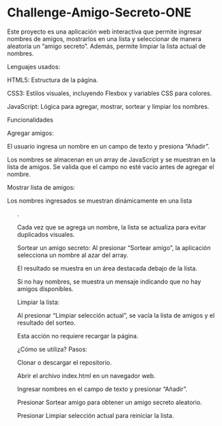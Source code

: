 # Challenge-Amigo-Secreto-ONE

Este proyecto es una aplicación web interactiva que permite ingresar nombres de amigos, mostrarlos en una lista y seleccionar de manera aleatoria un “amigo secreto”. Además, permite limpiar la lista actual de nombres.

Lenguajes usados:

HTML5: Estructura de la página.

CSS3: Estilos visuales, incluyendo Flexbox y variables CSS para colores.

JavaScript: Lógica para agregar, mostrar, sortear y limpiar los nombres.

Funcionalidades

Agregar amigos:

El usuario ingresa un nombre en un campo de texto y presiona “Añadir”. 

Los nombres se almacenan en un array de JavaScript y se muestran en la lista de amigos. Se valida que el campo no esté vacío antes de agregar el nombre.

Mostrar lista de amigos:

Los nombres ingresados se muestran dinámicamente en una lista <ul>. 

Cada vez que se agrega un nombre, la lista se actualiza para evitar duplicados visuales.

Sortear un amigo secreto: 
Al presionar “Sortear amigo”, la aplicación selecciona un nombre al azar del array.

El resultado se muestra en un área destacada debajo de la lista. 

Si no hay nombres, se muestra un mensaje indicando que no hay amigos disponibles.

Limpiar la lista: 

Al presionar “Limpiar selección actual”, se vacía la lista de amigos y el resultado del sorteo. 

Esta acción no requiere recargar la página.

¿Cómo se utiliza? Pasos:

Clonar o descargar el repositorio.

Abrir el archivo index.html en un navegador web.

Ingresar nombres en el campo de texto y presionar “Añadir”.

Presionar Sortear amigo para obtener un amigo secreto aleatorio.

Presionar Limpiar selección actual para reiniciar la lista.

